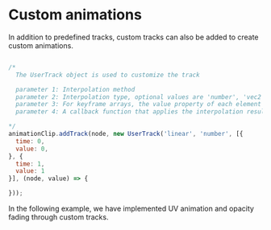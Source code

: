 # Custom animations

In addition to predefined tracks, custom tracks can also be added to create custom animations.

```javascript

/*
  The UserTrack object is used to customize the track

  parameter 1: Interpolation method
  parameter 2: Interpolation type, optional values are 'number', 'vec2', 'vec3', 'vec4', 'quat'
  parameter 3: For keyframe arrays, the value property of each element of the array must correspond to the interpolation type, which can be number, Vector2, Vector3, Vector4, and Quaternion
  parameter 4: A callback function that applies the interpolation result to the node object passed when addTrack() is called.

*/
animationClip.addTrack(node, new UserTrack('linear', 'number', [{
  time: 0,
  value: 0,
}, {
  time: 1,
  value: 1
}], (node, value) => {

}));

```

In the following example, we have implemented UV animation and opacity fading through custom tracks.

<div class="showcase" case="tut-26"></div>
